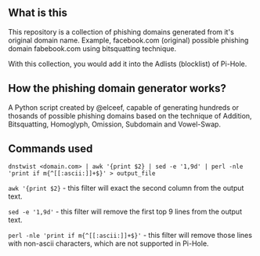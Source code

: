 ## What is this

This repository is a collection of phishing domains generated from it's original domain name.
Example, facebook.com (original) possible phishing domain fabebook.com using bitsquatting technique.

With this collection, you would add it into the Adlists (blocklist) of Pi-Hole.

## How the phishing domain generator works?

A Python script created by @elceef, capable of generating hundreds or thosands of possible phishing domains based on the technique of Addition, Bitsquatting, Homoglyph, Omission, Subdomain and Vowel-Swap.

## Commands used

`dnstwist <domain.com> | awk '{print $2} | sed -e '1,9d' | perl -nle 'print if m{^[[:ascii:]]+$}' > output_file`

`awk '{print $2}` - this filter will exact the second column from the output text.

`sed -e '1,9d'` - this filter will remove the first top 9 lines from the output text.

`perl -nle 'print if m{^[[:ascii:]]+$}'` - this filter will remove those lines with non-ascii characters, which are not supported in Pi-Hole.
